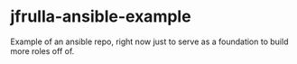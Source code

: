 # jfrulla-ansible-example
Example of an ansible repo, right now just to serve as a foundation to build more roles off of.
